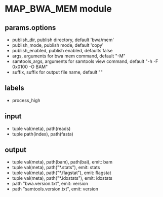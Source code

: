 # MAP_BWA_MEM module

## params.options

- publish_dir, publish directory, default 'bwa/mem'
- publish_mode, publish mode, default 'copy'
- publish_enabled, publish enabled, defaults false
- args, arguments for bwa mem command, default "-M"
- samtools_args, arguments for samtools view command, default "-h -F 0x0100 -O BAM"
- suffix, suffix for output file name, default ""

## labels

- process_high

## input

- tuple val(meta), path(reads)
- tuple path(index), path(fasta)

## output

- tuple val(meta), path(bam), path(bai), emit: bam
- tuple val(meta), path("*.stats"), emit: stats
- tuple val(meta), path("*.flagstat"), emit: flagstat
- tuple val(meta), path("*.idxstats"), emit: idxstats
- path "bwa.version.txt", emit: version
- path "samtools.version.txt", emit: version

